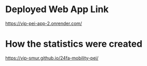 # Deployed Web App Link

https://vip-pei-app-2.onrender.com/

# How the statistics were created

https://vip-smur.github.io/24fa-mobility-pei/
